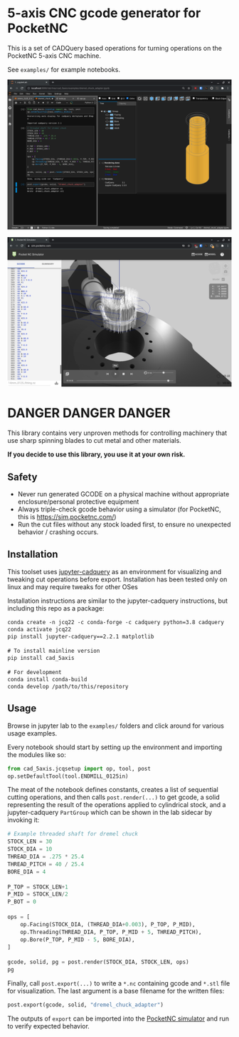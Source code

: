 # 5-axis CNC gcode generator for PocketNC

This is a set of CADQuery based operations for turning operations on the PocketNC 5-axis CNC machine.

See `examples/` for example notebooks.

![lab image](docs/lab_demo.png)

![simulation image](docs/sim_demo.png)

# DANGER DANGER DANGER

This library contains very unproven methods for controlling machinery that use sharp spinning blades to cut metal and other materials.

**If you decide to use this library, you use it at your own risk.**

## Safety

* Never run generated GCODE on a physical machine without appropriate enclosure/personal protective equipment
* Always triple-check gcode behavior using a simulator (for PocketNC, this is https://sim.pocketnc.com/)
* Run the cut files without any stock loaded first, to ensure no unexpected behavior / crashing occurs.

## Installation

This toolset uses [jupyter-cadquery](https://github.com/bernhard-42/jupyter-cadquery) as an environment for
visualizing and tweaking cut operations before export. Installation has been tested only on linux and may require tweaks for other OSes

Installation instructions are similar to the jupyter-cadquery instructions, but including this repo as a package:

```shell
conda create -n jcq22 -c conda-forge -c cadquery python=3.8 cadquery
conda activate jcq22
pip install jupyter-cadquery==2.2.1 matplotlib

# To install mainline version
pip install cad_5axis

# For development
conda install conda-build 
conda develop /path/to/this/repository
```

## Usage

Browse in jupyter lab to the `examples/` folders and click around for various usage examples.

Every notebook should start by setting up the environment and importing the modules like so:

```python
from cad_5axis.jcqsetup import op, tool, post
op.setDefaultTool(tool.ENDMILL_0125in)
```

The meat of the notebook defines constants, creates a list of sequential cutting operations, and then calls `post.render(...)` to 
get gcode, a solid representing the result of the operations applied to cylindrical stock, and a jupyter-cadquery `PartGroup` which
can be shown in the lab sidecar by invoking it:

```python
# Example threaded shaft for dremel chuck
STOCK_LEN = 30
STOCK_DIA = 10
THREAD_DIA = .275 * 25.4
THREAD_PITCH = 40 / 25.4
BORE_DIA = 4

P_TOP = STOCK_LEN+1
P_MID = STOCK_LEN/2
P_BOT = 0

ops = [
    op.Facing(STOCK_DIA, (THREAD_DIA+0.003), P_TOP, P_MID),
    op.Threading(THREAD_DIA, P_TOP, P_MID + 5, THREAD_PITCH),
    op.Bore(P_TOP, P_MID - 5, BORE_DIA),
]

gcode, solid, pg = post.render(STOCK_DIA, STOCK_LEN, ops)
pg
```

Finally, call `post.export(...)` to write a `*.nc` containing gcode and `*.stl` file for visualization. The last argument is a base filename
for the written files:

```python
post.export(gcode, solid, "dremel_chuck_adapter")
```

The outputs of `export` can be imported into the [PocketNC simulator](http://sim.pocketnc.com) and run to verify expected behavior.
